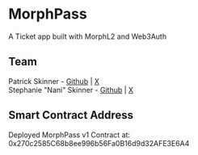 # MorphPass

A Ticket app built with MorphL2 and Web3Auth

## Team
Patrick Skinner - [Github](https://github.com/PSkinnerTech) | [X](https://x.com/PSkinnerTech)
<br>
Stephanie "Nani" Skinner - [Github](https://github.com/NaniSkinner) | [X](https://x.com/NaniSkinner)

## Smart Contract Address

Deployed MorphPass v1 Contract at: 0x270c2585C68b8ee996b56Fa0B16d9d32AFE3E6A4
